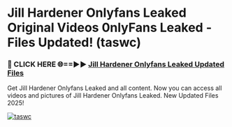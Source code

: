 # Jill Hardener Onlyfans Leaked Original Videos 0nlyFans Leaked - Files Updated! (taswc)

<h3>🔴 CLICK HERE 🌐==►► <a href="https://tinyurl.com/3hn5wdd3" rel="nofollow">Jill Hardener Onlyfans Leaked Updated Files</a></h3>

Get Jill Hardener Onlyfans Leaked and all content. Now you can access all videos and pictures of Jill Hardener Onlyfans Leaked. New Updated Files 2025!

[![taswc](https://i.imgur.com/4HnBqBT.gif)](https://tinyurl.com/3hn5wdd3)

